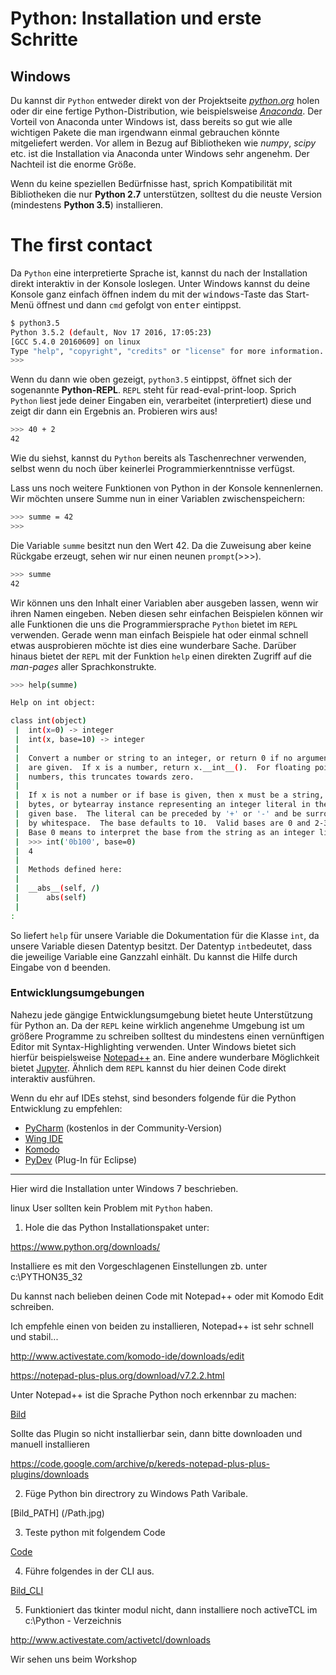 # Python: Installation und erste Schritte

## Windows

Du kannst dir ```Python``` entweder direkt von der Projektseite *[python.org](https://www.python.org/downloads/)* holen
oder dir eine fertige Python-Distribution, wie beispielsweise *[Anaconda](https://www.continuum.io/downloads)*.
Der Vorteil von Anaconda unter Windows ist, dass bereits so gut wie alle wichtigen Pakete die man irgendwann einmal
gebrauchen könnte mitgeliefert werden. Vor allem in Bezug auf Bibliotheken wie *numpy*, *scipy* etc. ist die
Installation via Anaconda unter Windows sehr angenehm. Der Nachteil ist die enorme Größe.

Wenn du keine speziellen Bedürfnisse hast, sprich Kompatibilität mit Bibliotheken die nur **Python 2.7** unterstützen,
solltest du die neuste Version (mindestens **Python 3.5**) installieren.

# The first contact

Da ```Python``` eine interpretierte Sprache ist, kannst du nach der Installation direkt interaktiv in der Konsole loslegen.
Unter Windows kannst du deine Konsole ganz einfach öffnen indem du mit der <kbd>windows</kbd>-Taste das Start-Menü
öffnest und dann ```cmd``` gefolgt von <kbd>enter</kbd> eintippst.

```bash
$ python3.5
Python 3.5.2 (default, Nov 17 2016, 17:05:23)
[GCC 5.4.0 20160609] on linux
Type "help", "copyright", "credits" or "license" for more information.
>>>
```

Wenn du dann wie oben gezeigt, ```python3.5``` eintippst, öffnet sich der sogenannte **Python-REPL**. ```REPL``` steht
für read-eval-print-loop. Sprich ```Python``` liest jede deiner Eingaben ein, verarbeitet (interpretiert) diese und zeigt
dir dann ein Ergebnis an. Probieren wirs aus!

```bash
>>> 40 + 2
42
```

Wie du siehst, kannst du ```Python``` bereits als Taschenrechner verwenden, selbst wenn du noch über keinerlei
Programmierkenntnisse verfügst.


Lass uns noch weitere Funktionen von Python in der Konsole kennenlernen. Wir möchten unsere Summe nun in einer
Variablen zwischenspeichern:

```bash
>>> summe = 42
>>>
```

Die Variable ```summe``` besitzt nun den Wert 42. Da die Zuweisung aber keine Rückgabe erzeugt, sehen wir nur einen
neunen ```prompt```(>>>).

```bash
>>> summe
42
```

Wir können uns den Inhalt einer Variablen aber ausgeben lassen, wenn wir ihren Namen eingeben. Neben diesen sehr
einfachen Beispielen können wir alle Funktionen die uns die Programmiersprache ```Python``` bietet im ```REPL```
verwenden. Gerade wenn man einfach Beispiele hat oder einmal schnell etwas ausprobieren möchte ist dies eine
wunderbare Sache. Darüber hinaus bietet der ```REPL``` mit der Funktion ```help``` einen direkten Zugriff auf die
*man-pages* aller Sprachkonstrukte.

```bash
>>> help(summe)

Help on int object:

class int(object)
 |  int(x=0) -> integer
 |  int(x, base=10) -> integer
 |
 |  Convert a number or string to an integer, or return 0 if no arguments
 |  are given.  If x is a number, return x.__int__().  For floating point
 |  numbers, this truncates towards zero.
 |
 |  If x is not a number or if base is given, then x must be a string,
 |  bytes, or bytearray instance representing an integer literal in the
 |  given base.  The literal can be preceded by '+' or '-' and be surrounded
 |  by whitespace.  The base defaults to 10.  Valid bases are 0 and 2-36.
 |  Base 0 means to interpret the base from the string as an integer literal.
 |  >>> int('0b100', base=0)
 |  4
 |
 |  Methods defined here:
 |
 |  __abs__(self, /)
 |      abs(self)
 |
:
```

So liefert ```help``` für unsere Variable die Dokumentation für die Klasse ```int```, da unsere Variable diesen
Datentyp besitzt. Der Datentyp ```int```bedeutet, dass die jeweilige Variable eine Ganzzahl einhält. Du kannst die
Hilfe durch Eingabe von <kbd>d</kbd> beenden.


### Entwicklungsumgebungen

Nahezu jede gängige Entwicklungsumgebung bietet heute Unterstützung für Python an. Da der ```REPL``` keine wirklich
angenehme Umgebung ist um größere Programme zu schreiben solltest du mindestens einen vernünftigen Editor mit
Syntax-Highlighting verwenden. Unter Windows bietet sich hierfür beispielsweise
[Notepad++](https://notepad-plus-plus.org/) an. Eine andere wunderbare Möglichkeit bietet
[Jupyter](https://jupyter.org/). Ähnlich dem ```REPL``` kannst du hier deinen Code direkt interaktiv ausführen.

Wenn du ehr auf IDEs stehst, sind besonders folgende für die Python Entwicklung zu empfehlen:

- [PyCharm](https://www.jetbrains.com/pycharm/) (kostenlos in der Community-Version)
- [Wing IDE](https://wingware.com/)
- [Komodo](https://www.activestate.com/komodo-ide/python-editor)
- [PyDev](http://www.pydev.org/index.html) (Plug-In für Eclipse)

---

Hier wird die Installation unter Windows 7 beschrieben.

linux User sollten kein Problem mit ```Python``` haben.


1. Hole die das Python Installationspaket unter:


<a href="https://www.python.org/downloads/">https://www.python.org/downloads/</a>

Installiere es mit den Vorgeschlagenen Einstellungen zb. unter c:\PYTHON35_32


Du kannst nach belieben deinen Code mit Notepad++ oder mit Komodo Edit schreiben.

Ich empfehle einen von beiden zu installieren, Notepad++ ist sehr schnell und stabil...


http://www.activestate.com/komodo-ide/downloads/edit

https://notepad-plus-plus.org/download/v7.2.2.html

Unter Notepad++ ist die Sprache Python noch erkennbar zu machen:

[Bild](/Notepad++.jpg)



Sollte das Plugin so nicht installierbar sein, dann bitte downloaden und manuell installieren

https://code.google.com/archive/p/kereds-notepad-plus-plus-plugins/downloads



2. Füge Python bin directrory zu Windows Path Varibale.

[Bild_PATH] (/Path.jpg)

3. Teste python mit folgendem Code


[Code](/hallowelt.py)

4. Führe folgendes in der CLI aus.

[Bild_CLI](hallowelt.jpg)

5. Funktioniert das tkinter modul nicht, dann installiere noch activeTCL im c:\Python - Verzeichnis


http://www.activestate.com/activetcl/downloads



Wir sehen uns beim Workshop



